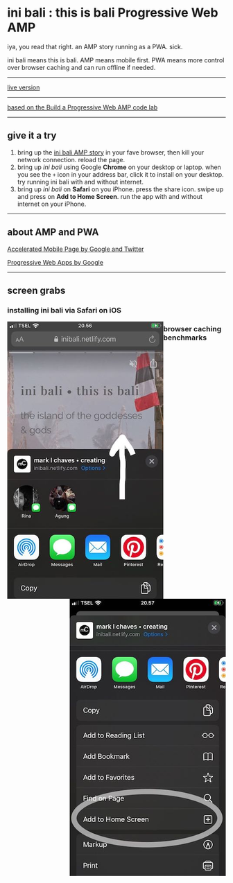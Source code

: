 # ini bali : this is bali Progressive Web AMP

iya, you read that right. an AMP story running as a PWA. sick.

ini bali means this is bali. AMP means mobile first. PWA means more control over browser caching and can run offline if needed.

---

[live version](https://inibali.netlify.com/)

---

[based on the Build a Progressive Web AMP code lab](https://codelabs.developers.google.com/codelabs/amp-pwa-workbox/#0)

---

## give it a try

1. bring up the [ini bali AMP story](https://inibali.netlify.com/)
 in your fave browser, then kill your network connection. reload the page.
2. bring up _ini bali_ using Google **Chrome** on your desktop or laptop. when you see the `+` icon in your address bar, click it to install on your desktop. try running ini bali with and without internet.
3. bring up _ini bali_ on **Safari** on you iPhone. press the share icon. swipe up and press on **Add to Home Screen**. run the app with and without internet on your iPhone.

---

## about AMP and PWA

[Accelerated Mobile Page by Google and Twitter](https://amp.dev/)

[Progressive Web Apps by Google](https://developers.google.com/web/progressive-web-apps)

---

## screen grabs

### installing ini bali via Safari on iOS

<img alt="ini bali iphone add to home page 1" title="ini bali iphone add to home page 1" src="screen-grabs/inibali-safari-ios-1.jpg" align="left"><img alt="ini bali iphone add to home page 2" title="ini bali iphone add to home page 2" src="screen-grabs/inibali-safari-ios-2.jpg" align="right">

### browser caching benchmarks


